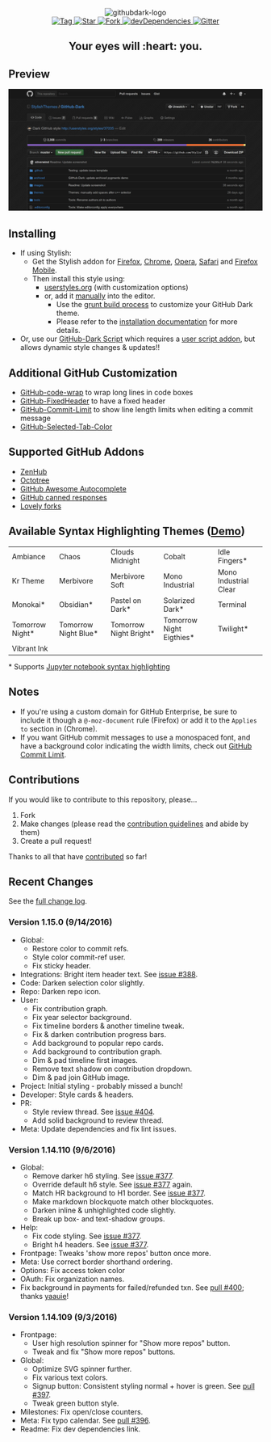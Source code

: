 <p align="center">
  <img alt="githubdark-logo" src="https://rawgit.com/StylishThemes/logos/master/github.dark/githubdark-mini.svg" width="580">
  <br>
  <a href="https://github.com/StylishThemes/GitHub-Dark/tags">
    <img src="https://img.shields.io/github/tag/StylishThemes/GitHub-Dark.svg?label=%20tag%20" alt="Tag">
  </a>
  <a href="https://github.com/un1versal/GitHub-Dark/stargazers">
    <img src="http://github-svg-buttons.herokuapp.com/star.svg?user=StylishThemes&repo=GitHub-Dark&style=flat&background=007ec6" alt="Star">
  </a>
  <a href="http://github.com/StylishThemes/GitHub-Dark/fork">
    <img src="http://github-svg-buttons.herokuapp.com/fork.svg?user=StylishThemes&repo=GitHub-Dark&style=flat&background=007ec6" alt="Fork">
  </a>
  <a href="https://david-dm.org/StylishThemes/GitHub-Dark?type=dev">
    <img src="https://img.shields.io/david/dev/StylishThemes/GitHub-Dark.svg?label=%20devDependencies%20" alt="devDependencies">
  </a>
  <a href="https://gitter.im/StylishThemes/GitHub-Dark">
    <img src="https://img.shields.io/gitter/room/StylishThemes/Github-Dark.js.svg?maxAge=2592000" alt="Gitter">
  </a>
</p>
<h2 align="center">Your eyes will :heart: you.</h2>

## Preview
![](./images/screenshots/after_blue.png)

## Installing

* If using Stylish:
  * Get the Stylish addon for [Firefox](https://addons.mozilla.org/en-US/firefox/addon/2108/), [Chrome](https://chrome.google.com/extensions/detail/fjnbnpbmkenffdnngjfgmeleoegfcffe), [Opera](https://addons.opera.com/en/extensions/details/stylish/), [Safari](http://sobolev.us/stylish/) and [Firefox Mobile](https://addons.mozilla.org/en-US/firefox/addon/2108/).
  * Then install this style using:
    * [userstyles.org](http://userstyles.org/styles/37035) (with customization options)
    * or, add it [manually](https://raw.githubusercontent.com/StylishThemes/GitHub-Dark/master/github-dark.css) into the editor.
      * Use the [grunt build process](https://github.com/StylishThemes/GitHub-Dark/wiki/Build) to customize your GitHub Dark theme.
      * Please refer to the [installation documentation](https://github.com/StylishThemes/GitHub-Dark/wiki/Install) for more details.
* Or, use our [GitHub-Dark Script](https://github.com/StylishThemes/GitHub-Dark-Script) which requires a [user script addon](https://github.com/StylishThemes/GitHub-Dark-Script/wiki/Install), but allows dynamic style changes & updates:bangbang:

## Additional GitHub Customization

* [GitHub-code-wrap](https://github.com/StylishThemes/GitHub-code-wrap) to wrap long lines in code boxes
* [GitHub-FixedHeader](https://github.com/StylishThemes/GitHub-FixedHeader) to have a fixed header
* [GitHub-Commit-Limit](https://github.com/StylishThemes/GitHub-Commit-Limit) to show line length limits when editing a commit message
* [GitHub-Selected-Tab-Color](https://github.com/StylishThemes/GitHub-Selected-Tab-Color)

## Supported GitHub Addons

* [ZenHub](https://www.zenhub.io/)
* [Octotree](https://github.com/buunguyen/octotree/#octotree)
* [GitHub Awesome Autocomplete](https://github.com/algolia/github-awesome-autocomplete)
* [GitHub canned responses](https://github.com/notwaldorf/github-canned-responses#how-to-get-it)
* [Lovely forks](https://github.com/musically-ut/lovely-forks#lovely-forks)

## Available Syntax Highlighting Themes ([Demo](https://stylishthemes.github.io/GitHub-Dark/))

|                 |                      |                        |                          |                       |
|-----------------|----------------------|------------------------|--------------------------|-----------------------|
| Ambiance        | Chaos                | Clouds Midnight        | Cobalt                   | Idle Fingers*         |
| Kr Theme        | Merbivore            | Merbivore Soft         | Mono Industrial          | Mono Industrial Clear |
| Monokai*        | Obsidian*            | Pastel on Dark*        | Solarized Dark*          | Terminal              |
| Tomorrow Night* | Tomorrow Night Blue* | Tomorrow Night Bright* | Tomorrow Night Eigthies* | Twilight*             |
| Vibrant Ink     |                      |                        |                          |                       |

\* Supports [Jupyter notebook syntax highlighting](https://github.com/sujitpal/statlearning-notebooks/blob/master/src/chapter2.ipynb)

## Notes

* If you're using a custom domain for GitHub Enterprise, be sure to include it though a `@-moz-document` rule (Firefox) or add it to the `Applies to` section in (Chrome).
* If you want GitHub commit messages to use a monospaced font, and have a background color indicating the width limits, check out [GitHub Commit Limit](https://github.com/StylishThemes/GitHub-Commit-Limit).

## Contributions

If you would like to contribute to this repository, please...

1. Fork
2. Make changes (please read the [contribution guidelines](./.github/CONTRIBUTING.md) and abide by them)
3. Create a pull request!

Thanks to all that have [contributed](./AUTHORS) so far!

## Recent Changes

See the [full change log](https://github.com/StylishThemes/GitHub-Dark/wiki).

### Version 1.15.0 (9/14/2016)

* Global:
  * Restore color to commit refs.
  * Style color commit-ref user.
  * Fix sticky header.
* Integrations: Bright item header text. See [issue #388](https://github.com/StylishThemes/GitHub-Dark/issues/388).
* Code: Darken selection color slightly.
* Repo: Darken repo icon.
* User:
  * Fix contribution graph.
  * Fix year selector background.
  * Fix timeline borders & another timeline tweak.
  * Fix & darken contribution progress bars.
  * Add background to popular repo cards.
  * Add background to contribution graph.
  * Dim & pad timeline first images.
  * Remove text shadow on contribution dropdown.
  * Dim & pad join GitHub image.
* Project: Initial styling - probably missed a bunch!
* Developer: Style cards & headers.
* PR:
  * Style review thread. See [issue #404](https://github.com/StylishThemes/GitHub-Dark/issues/404).
  * Add solid background to review thread.
* Meta: Update dependencies and fix lint issues.

### Version 1.14.110 (9/6/2016)

* Global:
  * Remove darker h6 styling. See [issue #377](https://github.com/StylishThemes/GitHub-Dark/issues/377).
  * Override default h6 style. See [issue #377](https://github.com/StylishThemes/GitHub-Dark/issues/377) again.
  * Match HR background to H1 border. See [issue #377](https://github.com/StylishThemes/GitHub-Dark/issues/377).
  * Make markdown blockquote match other blockquotes.
  * Darken inline & unhighlighted code slightly.
  * Break up box- and text-shadow groups.
* Help:
  * Fix code styling. See [issue #377](https://github.com/StylishThemes/GitHub-Dark/issues/377).
  * Bright h4 headers. See [issue #377](https://github.com/StylishThemes/GitHub-Dark/issues/377).
* Frontpage: Tweaks 'show more repos' button once more.
* Meta: Use correct border shorthand ordering.
* Options: Fix access token color
* OAuth: Fix organization names.
* Fix background in payments for failed/refunded txn. See [pull #400](https://github.com/StylishThemes/GitHub-Dark/pull/400); thanks [yaauie](https://github.com/yaauie)!

### Version 1.14.109 (9/3/2016)

* Frontpage:
  * User high resolution spinner for "Show more repos" button.
  * Tweak and fix "Show more repos" buttons.
* Global:
  * Optimize SVG spinner further.
  * Fix various text colors.
  * Signup button: Consistent styling normal + hover is green. See [pull #397](https://github.com/StylishThemes/GitHub-Dark/pull/397).
  * Tweak green button style.
* Milestones: Fix open/close counters.
* Meta: Fix typo calendar. See [pull #396](https://github.com/StylishThemes/GitHub-Dark/pull/396).
* Readme: Fix dev dependencies link.
